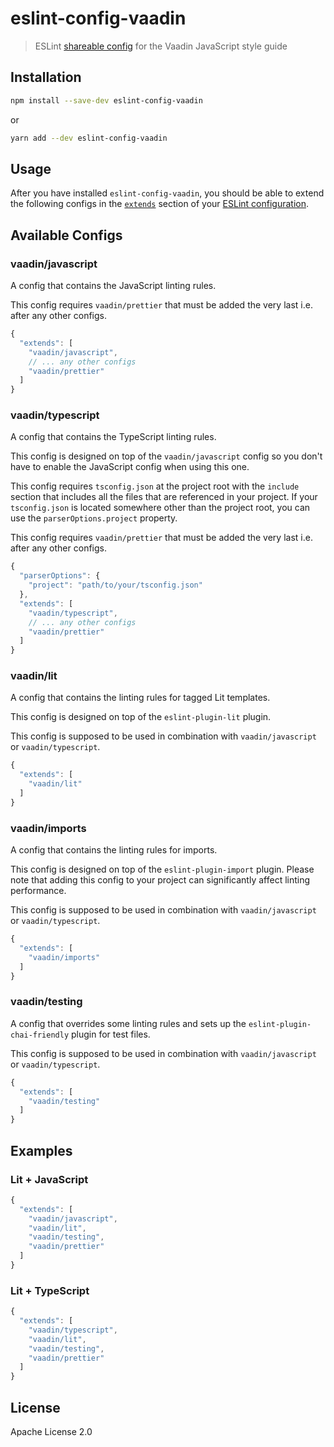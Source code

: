 # eslint-config-vaadin

> ESLint [shareable config](http://eslint.org/docs/developer-guide/shareable-configs.html) for the Vaadin JavaScript style guide

## Installation

```sh
npm install --save-dev eslint-config-vaadin
```

or

```sh
yarn add --dev eslint-config-vaadin
```

## Usage

After you have installed `eslint-config-vaadin`, you should be able to extend the following configs in the [`extends`](http://eslint.org/docs/user-guide/configuring#extending-configuration-files) section of your [ESLint configuration](http://eslint.org/docs/user-guide/configuring).

## Available Configs

### vaadin/javascript

A config that contains the JavaScript linting rules.

This config requires `vaadin/prettier` that must be added the very last i.e. after any other configs.

```js
{
  "extends": [
    "vaadin/javascript",
    // ... any other configs
    "vaadin/prettier"
  ]
}
```

### vaadin/typescript

A config that contains the TypeScript linting rules.

This config is designed on top of the `vaadin/javascript` config so you don't have to enable the JavaScript config when using this one.

This config requires `tsconfig.json` at the project root with the `include` section that includes all the files that are referenced in your project. If your `tsconfig.json` is located somewhere other than the project root, you can use the `parserOptions.project` property.

This config requires `vaadin/prettier` that must be added the very last i.e. after any other configs.


```js
{
  "parserOptions": {
    "project": "path/to/your/tsconfig.json"
  },
  "extends": [
    "vaadin/typescript",
    // ... any other configs
    "vaadin/prettier"
  ]
}
```

### vaadin/lit

A config that contains the linting rules for tagged Lit templates.

This config is designed on top of the `eslint-plugin-lit` plugin.

This config is supposed to be used in combination with `vaadin/javascript` or `vaadin/typescript`.

```js
{
  "extends": [
    "vaadin/lit"
  ]
}
```

### vaadin/imports

A config that contains the linting rules for imports.

This config is designed on top of the `eslint-plugin-import` plugin. Please note that adding this config to your project can significantly affect linting performance.

This config is supposed to be used in combination with `vaadin/javascript` or `vaadin/typescript`.

```js
{
  "extends": [
    "vaadin/imports"
  ]
}
```

### vaadin/testing

A config that overrides some linting rules and sets up the `eslint-plugin-chai-friendly` plugin for test files.

This config is supposed to be used in combination with `vaadin/javascript` or `vaadin/typescript`.

```js
{
  "extends": [
    "vaadin/testing"
  ]
}
```

## Examples

### Lit + JavaScript

```js
{
  "extends": [
    "vaadin/javascript",
    "vaadin/lit",
    "vaadin/testing",
    "vaadin/prettier"
  ]
}
```

### Lit + TypeScript

```js
{
  "extends": [
    "vaadin/typescript",
    "vaadin/lit",
    "vaadin/testing",
    "vaadin/prettier"
  ]
}
```

## License

Apache License 2.0
